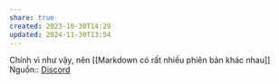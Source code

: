 ```yaml
---
share: true
created: 2023-10-30T14:29
updated: 2024-11-30T13:54
---
```

Chính vì như vậy, nên [[Markdown có rất nhiều phiên bản khác nhau]]
Nguồn:: [Discord](https://discord.com/channels/686053708261228577/1092880274850848859/1282637340199751734)
